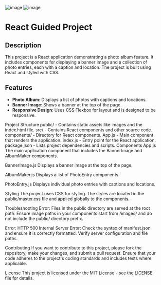 ![image](https://github.com/user-attachments/assets/742e83dd-b355-4cd0-9728-479d3337b2ee)
![image](https://github.com/user-attachments/assets/a8e99492-e3e6-42f8-8104-d2a4f0022daa)

# React Guided Project

## Description

This project is a React application demonstrating a photo album feature. It includes components for displaying a banner image and a collection of photo entries, each with a caption and location. The project is built using React and styled with CSS.

## Features

- **Photo Album**: Displays a list of photos with captions and locations.
- **Banner Image**: Shows a banner at the top of the page.
- **Responsive Design**: Uses CSS Flexbox for layout and is designed to be responsive.

Project Structure
public/ - Contains static assets like images and the index.html file.
src/ - Contains React components and other source code.
components/ - Directory for React components.
App.js - Main component that renders the application.
index.js - Entry point for the React application.
package.json - Lists project dependencies and scripts.
Components
App.js
The main application component that includes the BannerImage and AlbumMaker components.

BannerImage.js
Displays a banner image at the top of the page.

AlbumMaker.js
Displays a list of PhotoEntry components.

PhotoEntry.js
Displays individual photo entries with captions and locations.

Styling
The project uses CSS for styling. The styles are located in the public/master.css file and applied globally to the components.

Troubleshooting
Error: Files in the public directory are served at the root path: Ensure image paths in your components start from /images/ and do not include the public/ directory prefix.

Error: HTTP 500 Internal Server Error: Check the syntax of manifest.json and ensure it is correctly formatted. Verify server configuration and file paths.

Contributing
If you want to contribute to this project, please fork the repository, make your changes, and submit a pull request. Ensure that your code adheres to the project's coding standards and includes tests where applicable.

License
This project is licensed under the MIT License - see the LICENSE file for details.
